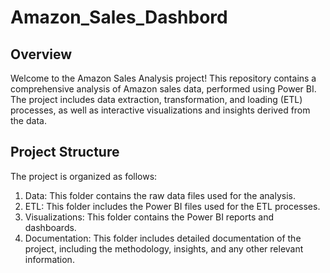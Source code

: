 # Amazon_Sales_Dashbord
## Overview
Welcome to the Amazon Sales Analysis project! This repository contains a comprehensive analysis of Amazon sales data, performed using Power BI. The project includes data extraction, transformation, and loading (ETL) processes, as well as interactive visualizations and insights derived from the data.

## Project Structure
The project is organized as follows:
1. Data: This folder contains the raw data files used for the analysis.
2. ETL: This folder includes the Power BI files used for the ETL processes.
3. Visualizations: This folder contains the Power BI reports and dashboards.
4. Documentation: This folder includes detailed documentation of the project, including the methodology, insights, and any other relevant information.
